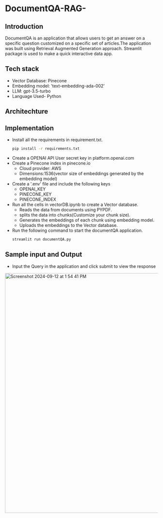 # DocumentQA-RAG-
## Introduction
DocumentQA is an application that allows users to get an answer on a specific question customized on a specific set of articles.The application was built using Retrieval Augmented Generation approach. Streamlit package is used to make a quick interactive data app.
## Tech stack
- Vector Database: Pinecone
- Embedding model: 'text-embedding-ada-002'
- LLM: gpt-3.5-turbo
- Language Used- Python

## Architechture


## Implementation
- Install all the requirements in requirement.txt.
  ```sh
  pip install -r requirements.txt
  
  ```
- Create a OPENAI API User secret key in platform.openai.com
- Create a Pinecone index in pinecone.io
    - Cloud provider: AWS
    - Dimensions:1536(vector size of embeddings generated by the embedding model)
- Create a '.env' file and include the following keys
    - OPENAI_KEY
    - PINECONE_KEY
    - PINECONE_INDEX
- Run all the cells in vectorDB.ipynb to create a Vector database.
    - Reads the data from documents using PYPDF.
    - splits the data into chunks(Customize your chunk size).
    - Generates the embeddings of each chunk using embedding model.
    - Uploads the embeddings to the Vector database.
- Run the following command to start the documentQA application.
  ```sh
  streamlit run documentQA.py
  
  ```

## Sample input and Output

- Input the Query in the application and click submit to view the response

  
<img width="788" alt="Screenshot 2024-09-12 at 1 54 41 PM" src="https://github.com/user-attachments/assets/edaad1a7-cc32-45f0-86f6-69a5926387dc">
